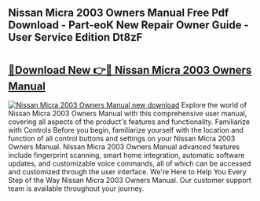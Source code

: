 ## Nissan Micra 2003 Owners Manual Free Pdf Download - Part-eoK New Repair Owner Guide - User Service Edition Dt8zF

# <h2><a href="http://bc98546.oget.top/?id=Nissan+Micra+2003+Owners+Manual">🔗Download New 👉🔴 Nissan Micra 2003 Owners Manual</a></h2>

[![Nissan Micra 2003 Owners Manual new download](https://i.imgur.com/5g1atiW.png)](http://bc98546.oget.top/?id=Nissan+Micra+2003+Owners+Manual)
Explore the world of Nissan Micra 2003 Owners Manual with this comprehensive user manual, covering all aspects of the product's features and functionality. Familiarize with Controls Before you begin, familiarize yourself with the location and function of all control buttons and settings on your Nissan Micra 2003 Owners Manual. Nissan Micra 2003 Owners Manual advanced features include fingerprint scanning, smart home integration, automatic software updates, and customizable voice commands, all of which can be accessed and customized through the user interface. We're Here to Help You Every Step of the Way Nissan Micra 2003 Owners Manual. Our customer support team is available throughout your journey.
